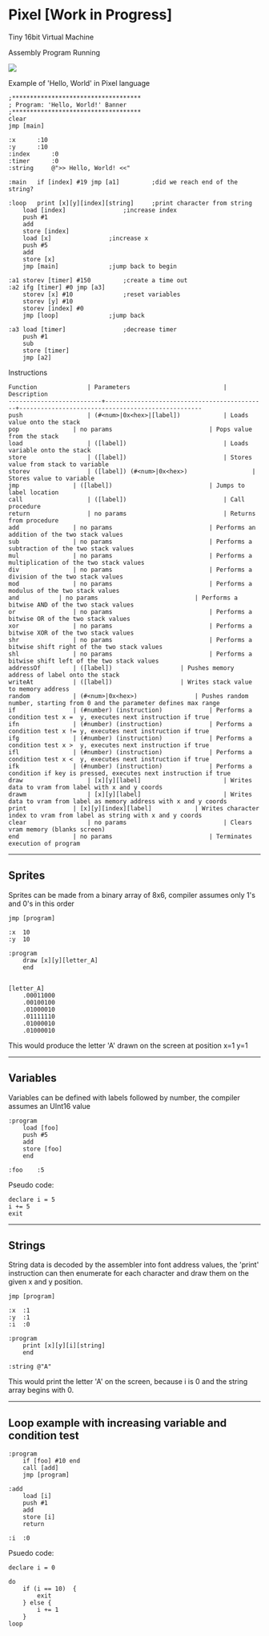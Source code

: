 # Pixel [Work in Progress]
Tiny 16bit Virtual Machine

Assembly Program Running

![](http://i.imgur.com/bPnU768.png)

Example of 'Hello, World' in Pixel language

```
;************************************
; Program: 'Hello, World!' Banner
;************************************
clear
jmp [main]

:x		:10
:y		:10
:index		:0
:timer		:0
:string		@">> Hello, World! <<"

:main	if [index] #19 jmp [a1]			;did we reach end of the string?

:loop	print [x][y][index][string]		;print character from string
	load [index]				;increase index
	push #1
	add
	store [index]
	load [x]				;increase x
	push #5
	add
	store [x]
	jmp [main]				;jump back to begin

:a1	storev [timer] #150			;create a time out
:a2	ifg [timer] #0 jmp [a3]
	storev [x] #10				;reset variables
	storev [y] #10
	storev [index] #0
	jmp [loop]				;jump back

:a3	load [timer]				;decrease timer
	push #1
	sub
	store [timer]
	jmp [a2]
```

Instructions
```
Function	      	  | Parameters                    		| Description
--------------------------+---------------------------------------------+---------------------------------------------------
push 		          | (#<num>|0x<hex>|[label])			| Loads value onto the stack
pop		          | no params			                | Pops value from the stack
load		          | ([label])			                | Loads variable onto the stack
store		          | ([label])			                | Stores value from stack to variable
storev		          | ([label]) (#<num>|0x<hex>)	                | Stores value to variable
jmp		          | ([label])			                | Jumps to label location
call		          | ([label])			                | Call procedure
return		      	  | no params			                | Returns from procedure
add		          | no params			                | Performs an addition of the two stack values
sub		          | no params			                | Performs a subtraction of the two stack values
mul		          | no params			                | Performs a multiplication of the two stack values
div		          | no params			                | Performs a division of the two stack values
mod		          | no params			                | Performs a modulus of the two stack values
and			  | no params			                | Performs a bitwise AND of the two stack values
or		          | no params			                | Performs a bitwise OR of the two stack values
xor		          | no params			                | Performs a bitwise XOR of the two stack values
shr		          | no params			                | Performs a bitwise shift right of the two stack values
shl		          | no params			                | Performs a bitwise shift left of the two stack values
addressOf		  | ([label])					| Pushes memory address of label onto the stack
writeAt			  | ([label])					| Writes stack value to memory address
random			  | (#<num>|0x<hex>)				| Pushes random number, starting from 0 and the parameter defines max range
if		          | (#number) (instruction)	      		| Performs a condition test x =  y, executes next instruction if true
ifn		          | (#number) (instruction)	      		| Performs a condition test x != y, executes next instruction if true
ifg		          | (#number) (instruction)	      		| Performs a condition test x >  y, executes next instruction if true
ifl		          | (#number) (instruction)	      		| Performs a condition test x <  y, executes next instruction if true
ifk		          | (#number) (instruction)	      		| Performs a condition if key is pressed, executes next instruction if true
draw		          | [x][y][label]		                | Writes data to vram from label with x and y coords
drawm		          | [x][y][label]		                | Writes data to vram from label as memory address with x and y coords
print			  | [x][y][index][label]			| Writes character index to vram from label as string with x and y coords
clear		          | no params			                | Clears vram memory (blanks screen)
end		          | no params 	                  		| Terminates execution of program
```

----------------------------------------------------------------------------------------------------
Sprites
----------------------------------------------------------------------------------------------------
Sprites can be made from a binary array of 8x6, compiler assumes only  1's and 0's in this order
```
jmp [program]

:x	10
:y	10

:program
	draw [x][y][letter_A]
	end


[letter_A]
	.00011000
	.00100100
	.01000010
	.01111110
	.01000010
	.01000010
```
This would produce the letter 'A' drawn on the screen at position x=1 y=1

----------------------------------------------------------------------------------------------------
Variables
----------------------------------------------------------------------------------------------------
Variables can be defined with labels followed by number, the compiler assumes an UInt16 value
```
:program
	load [foo]
	push #5
	add
	store [foo]
	end
		
:foo	:5
```

Pseudo code:
```
declare i = 5
i += 5
exit 
```
----------------------------------------------------------------------------------------------------
Strings
----------------------------------------------------------------------------------------------------
String data is decoded by the assembler into font address values, the 'print' instruction can
then enumerate for each character and draw them on the given x and y position.

```
jmp [program]

:x	:1
:y	:1
:i	:0

:program
	print [x][y][i][string]
	end

:string @"A"
```
This would print the letter 'A' on the screen, because i is 0 and the string array begins with 0.

----------------------------------------------------------------------------------------------------
Loop example with increasing variable and condition test
----------------------------------------------------------------------------------------------------
```
:program
	if [foo] #10 end
	call [add]
	jmp [program]

:add
	load [i]
	push #1
	add
	store [i]
	return

:i	:0
```

Psuedo code:
```
declare i = 0

do
	if (i == 10)  {
		exit
	} else {
		i += 1
	}
loop
```


